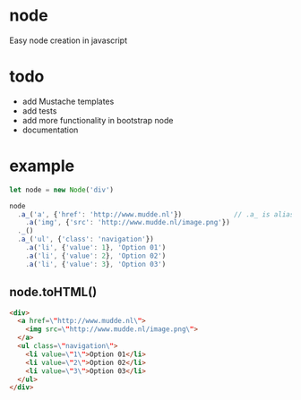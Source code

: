 # node
Easy node creation in javascript

# todo
* add Mustache templates
* add tests
* add more functionality in bootstrap node
* documentation

# example
```javascript
let node = new Node('div')

node
  .a_('a', {'href': 'http://www.mudde.nl'})             // .a_ is alias for .appendNode_
    .a('img', {'src': 'http://www.mudde.nl/image.png'})
  ._()
  .a_('ul', {'class': 'navigation'})
    .a('li', {'value': 1}, 'Option 01')
    .a('li', {'value': 2}, 'Option 02')
    .a('li', {'value': 3}, 'Option 03')
```
node.toHTML()
---------
```HTML
<div>
  <a href=\"http://www.mudde.nl\">
    <img src=\"http://www.mudde.nl/image.png\">
  </a>
  <ul class=\"navigation\">
    <li value=\"1\">Option 01</li>
    <li value=\"2\">Option 02</li>
    <li value=\"3\">Option 03</li>
  </ul>
</div> 
```